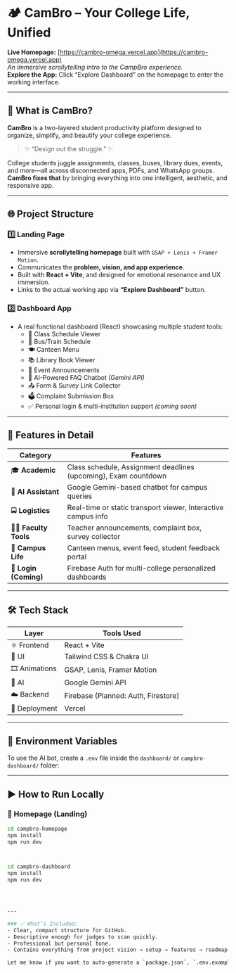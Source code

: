 # 🏕️ CamBro – Your College Life, Unified

**Live Homepage:** [https://cambro-omega.vercel.app](https://cambro-omega.vercel.app)  
*An immersive scrollytelling intro to the CampBro experience.*  
**Explore the App:** Click “Explore Dashboard” on the homepage to enter the working interface.

---

## 🎯 What is CamBro?

**CamBro** is a two-layered student productivity platform designed to organize, simplify, and beautify your college experience.

> ✨ “Design out the struggle.” ✨

College students juggle assignments, classes, buses, library dues, events, and more—all across disconnected apps, PDFs, and WhatsApp groups. **CamBro fixes that** by bringing everything into one intelligent, aesthetic, and responsive app.

---

## 🌐 Project Structure

### 1️⃣ **Landing Page**
- Immersive **scrollytelling homepage** built with `GSAP + Lenis + Framer Motion`.
- Communicates the **problem, vision, and app experience**.
- Built with **React + Vite**, and designed for emotional resonance and UX immersion.
- Links to the actual working app via **“Explore Dashboard”** button.

### 2️⃣ **Dashboard App**
- A real functional dashboard (React) showcasing multiple student tools:
  - 📅 Class Schedule Viewer
  - 🚌 Bus/Train Schedule
  - 🍽️ Canteen Menu
  - 📚 Library Book Viewer
  - 📣 Event Announcements
  - 🧠 AI-Powered FAQ Chatbot *(Gemini API)*
  - 📤 Form & Survey Link Collector
  - 🗳️ Complaint Submission Box
  - ✅ Personal login & multi-institution support *(coming soon)*

---

## 🧪 Features in Detail

| Category             | Features |
|----------------------|----------|
| 🎓 **Academic**       | Class schedule, Assignment deadlines (upcoming), Exam countdown |
| 🧠 **AI Assistant**   | Google Gemini-based chatbot for campus queries |
| 🚍 **Logistics**      | Real-time or static transport viewer, Interactive campus info |
| 🧑‍🏫 **Faculty Tools** | Teacher announcements, complaint box, survey collector |
| 🍱 **Campus Life**    | Canteen menus, event feed, student feedback portal |
| 🔐 **Login (Coming)** | Firebase Auth for multi-college personalized dashboards |

---

## 🛠️ Tech Stack

| Layer         | Tools Used                           |
|---------------|---------------------------------------|
| ⚛️ Frontend   | React + Vite                         |
| 🎨 UI         | Tailwind CSS & Chakra UI             |
| 🎞️ Animations | GSAP, Lenis, Framer Motion           |
| 🤖 AI         | Google Gemini API                    |
| ☁️ Backend    | Firebase (Planned: Auth, Firestore)  |
| 🚀 Deployment | Vercel                                |

---

## 🔐 Environment Variables

To use the AI bot, create a `.env` file inside the `dashboard/` or `campbro-dashboard/` folder:



---

## ▶️ How to Run Locally

### 🔹 Homepage (Landing)
```bash
cd campbro-homepage
npm install
npm run dev



cd campbro-dashboard
npm install
npm run dev




---

### ✅ What’s Included:
- Clear, compact structure for GitHub.
- Descriptive enough for judges to scan quickly.
- Professional but personal tone.
- Contains everything from project vision → setup → features → roadmap → team.

Let me know if you want to auto-generate a `package.json`, `.env.example`, or preview GIF README badge next!
